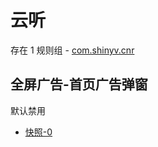 # 云听

存在 1 规则组 - [com.shinyv.cnr](/src/apps/com.shinyv.cnr.ts)

## 全屏广告-首页广告弹窗

默认禁用

- [快照-0](https://i.gkd.li/import/12817933)
